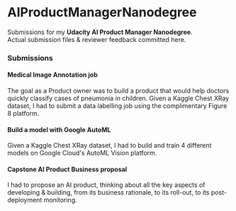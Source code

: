 # AIProductManagerNanodegree
Submissions for my **Udacity AI Product Manager Nanodegree**.  
Actual submission files & reviewer feedback committed here.

### Submissions
#### Medical Image Annotation job
The goal as a Product owner was to build a product that would help doctors quickly classify cases of pneumonia in children.
Given a Kaggle Chest XRay dataset, I had to submit a data labelling job using the complimentary Figure 8 platform.

#### Build a model with Google AutoML
Given a Kaggle Chest XRay dataset, I had to build and train 4 different models on Google Cloud's AutoML Vision platform.

#### Capstone AI Product Business proposal
I had to propose an AI product, thinking about all the key aspects of developing & building, from its business rationale, to its roll-out, to its post-deployment monitoring.




